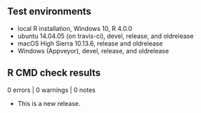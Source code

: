 ## Test environments
* local R installation, Windows 10, R 4.0.0
* ubuntu 14.04.05 (on travis-ci), devel, release, and oldrelease
* macOS High Sierra 10.13.6, release and oldrelease
* Windows (Appveyor), devel, release, and oldrelease

## R CMD check results

0 errors | 0 warnings | 0 notes

* This is a new release.
